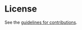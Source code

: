 # License

See the
[guidelines for contributions](https://github.com/dequbed/draft-schander-independent-pressure/blob/main/CONTRIBUTING.md).
